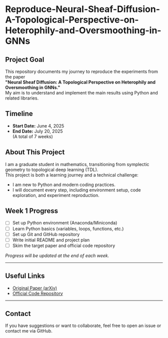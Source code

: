 # Reproduce-Neural-Sheaf-Diffusion-A-Topological-Perspective-on-Heterophily-and-Oversmoothing-in-GNNs

## Project Goal

This repository documents my journey to reproduce the experiments from the paper  
**"Neural Sheaf Diffusion: A Topological Perspective on Heterophily and Oversmoothing in GNNs."**  
My aim is to understand and implement the main results using Python and related libraries.

## Timeline

- **Start Date:** June 4, 2025
- **End Date:** July 20, 2025  
(A total of 7 weeks)

## About This Project

I am a graduate student in mathematics, transitioning from symplectic geometry to topological deep learning (TDL).  
This project is both a learning journey and a technical challenge:  
- I am new to Python and modern coding practices.
- I will document every step, including environment setup, code exploration, and experiment reproduction.

## Week 1 Progress

- [ ] Set up Python environment (Anaconda/Miniconda)
- [ ] Learn Python basics (variables, loops, functions, etc.)
- [ ] Set up Git and GitHub repository
- [ ] Write initial README and project plan
- [ ] Skim the target paper and official code repository

*Progress will be updated at the end of each week.*

---

## Useful Links

- [Original Paper (arXiv)](https://arxiv.org/abs/2202.03790)
- [Official Code Repository](https://github.com/twitter-research/neural-sheaf-diffusion)

---

## Contact

If you have suggestions or want to collaborate, feel free to open an issue or contact me via GitHub.
